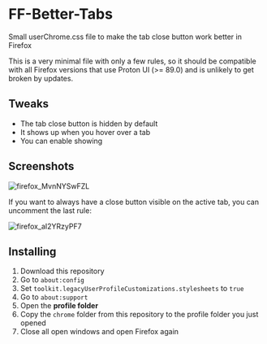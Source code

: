# FF-Better-Tabs
Small userChrome.css file to make the tab close button work better in Firefox

This is a very minimal file with only a few rules, so it should be compatible with all Firefox versions that use Proton UI (>= 89.0) and is unlikely to get broken by updates.

## Tweaks

- The tab close button is hidden by default
- It shows up when you hover over a tab
- You can enable showing

## Screenshots

![firefox_MvnNYSwFZL](https://github.com/nikkehtine/FF-Better-Tabs/assets/27138416/b662ca9f-2271-4e01-bd9a-cefb3ad1980c)

If you want to always have a close button visible on the active tab, you can uncomment the last rule:

![firefox_aI2YRzyPF7](https://github.com/nikkehtine/FF-Better-Tabs/assets/27138416/3a37cae9-89e5-4fd8-8675-75950f143eac)

## Installing

1. Download this repository
2. Go to `about:config`
3. Set `toolkit.legacyUserProfileCustomizations.stylesheets` to `true`
4. Go to `about:support`
5. Open the **profile folder**
6. Copy the `chrome` folder from this repository to the profile folder you just opened
7. Close all open windows and open Firefox again
